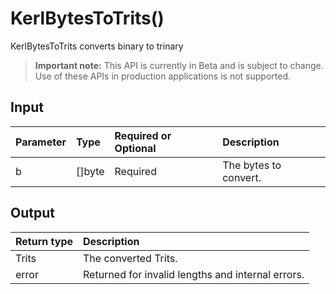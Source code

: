# KerlBytesToTrits()
KerlBytesToTrits converts binary to trinary
> **Important note:** This API is currently in Beta and is subject to change. Use of these APIs in production applications is not supported.


## Input

| Parameter       | Type | Required or Optional | Description |
|:---------------|:--------|:--------| :--------|
| b | []byte | Required | The bytes to convert.  |




## Output

| Return type     | Description |
|:---------------|:--------|
| Trits | The converted Trits. |
| error | Returned for invalid lengths and internal errors. |



